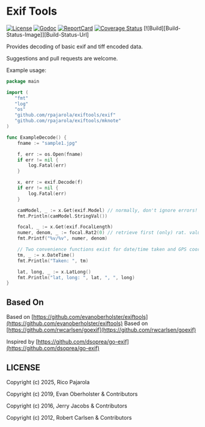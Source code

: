 
# Exif Tools

[![License][License-Image]][License-Url]
[![Godoc][Godoc-Image]][Godoc-Url]
[![ReportCard][ReportCard-Image]][ReportCard-Url]
[![Coverage Status](https://coveralls.io/repos/github/rpajarola/exiftools/badge.svg?branch=master)](https://coveralls.io/github/rpajarola/exiftools?branch=master)
[![Build][Build-Status-Image]][Build-Status-Url]

Provides decoding of basic exif and tiff encoded data.

Suggestions and pull requests are welcome.

Example usage:

```go
package main

import (
   "fmt"
   "log"
   "os"
   "github.com/rpajarola/exiftools/exif"
   "github.com/rpajarola/exiftools/mknote"
)

func ExampleDecode() {
    fname := "sample1.jpg"

    f, err := os.Open(fname)
    if err != nil {
        log.Fatal(err)
    }

    x, err := exif.Decode(f)
    if err != nil {
        log.Fatal(err)
    }

    camModel, _ := x.Get(exif.Model) // normally, don't ignore errors!
    fmt.Println(camModel.StringVal())

    focal, _ := x.Get(exif.FocalLength)
    numer, denom, _ := focal.Rat2(0) // retrieve first (only) rat. value
    fmt.Printf("%v/%v", numer, denom)

    // Two convenience functions exist for date/time taken and GPS coords:
    tm, _ := x.DateTime()
    fmt.Println("Taken: ", tm)

    lat, long, _ := x.LatLong()
    fmt.Println("lat, long: ", lat, ", ", long)
}
```

## Based On

Based on [https://github.com/evanoberholster/exiftools](https://github.com/evanoberholster/exiftools)
Based on [https://github.com/rwcarlsen/goexif](https://github.com/rwcarlsen/goexif)

Inspired by [https://github.com/dsoprea/go-exif](https://github.com/dsoprea/go-exif)

## LICENSE

Copyright (c) 2025, Rico Pajarola

Copyright (c) 2019, Evan Oberholster & Contributors

Copyright (c) 2016, Jerry Jacobs & Contributors

Copyright (c) 2012, Robert Carlsen & Contributors

[License-Url]: https://opensource.org/licenses/BSD-2-Clause
[License-Image]: https://img.shields.io/badge/license-2%20Clause%20BSD-blue.svg?maxAge=2592000
[Godoc-Url]: https://godoc.org/github.com/rpajarola/exiftools
[Godoc-Image]: https://godoc.org/github.com/rpajarola/exiftools?status.svg
[ReportCard-Url]: https://goreportcard.com/report/github.com/rpajarola/exiftools
[ReportCard-Image]: https://goreportcard.com/badge/github.com/rpajarola/exiftools
